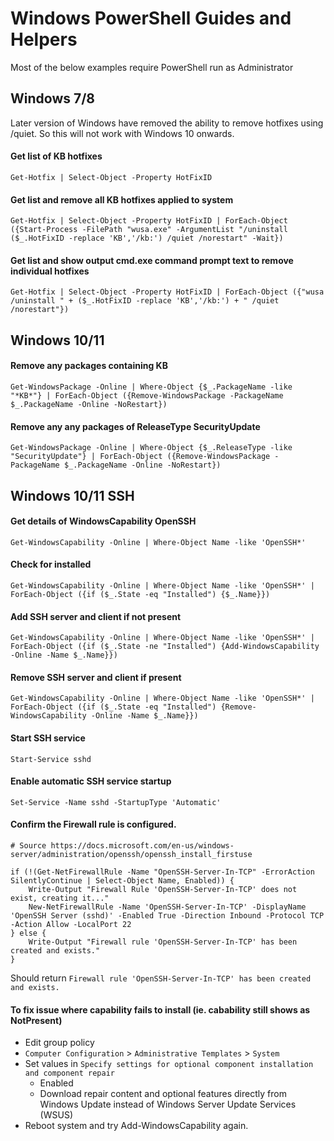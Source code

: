 # Windows PowerShell Guides and Helpers
Most of the below examples require PowerShell run as Administrator

## Windows 7/8
Later version of Windows have removed the ability to remove hotfixes using /quiet. So this will not work with Windows 10 onwards.  
#### Get list of KB hotfixes
`Get-Hotfix | Select-Object -Property HotFixID`  
#### Get list and remove all KB hotfixes applied to system
`Get-Hotfix | Select-Object -Property HotFixID | ForEach-Object ({Start-Process -FilePath "wusa.exe" -ArgumentList "/uninstall ($_.HotFixID -replace 'KB','/kb:') /quiet /norestart" -Wait})`
#### Get list and show output cmd.exe command prompt text to remove individual hotfixes
`Get-Hotfix | Select-Object -Property HotFixID | ForEach-Object ({"wusa /uninstall " + ($_.HotFixID -replace 'KB','/kb:') + " /quiet /norestart"})`

## Windows 10/11
#### Remove any packages containing KB
`Get-WindowsPackage -Online | Where-Object {$_.PackageName -like "*KB*"} | ForEach-Object ({Remove-WindowsPackage -PackageName $_.PackageName -Online -NoRestart})`
#### Remove any any packages of ReleaseType SecurityUpdate
`Get-WindowsPackage -Online | Where-Object {$_.ReleaseType -like "SecurityUpdate"} | ForEach-Object ({Remove-WindowsPackage -PackageName $_.PackageName -Online -NoRestart})`

## Windows 10/11 SSH
#### Get details of WindowsCapability OpenSSH
`Get-WindowsCapability -Online | Where-Object Name -like 'OpenSSH*'`
#### Check for installed
`Get-WindowsCapability -Online | Where-Object Name -like 'OpenSSH*' | ForEach-Object ({if ($_.State -eq "Installed") {$_.Name}})`
#### Add SSH server and client if not present
`Get-WindowsCapability -Online | Where-Object Name -like 'OpenSSH*' | ForEach-Object ({if ($_.State -ne "Installed") {Add-WindowsCapability -Online -Name $_.Name}})`
#### Remove SSH server and client if present
`Get-WindowsCapability -Online | Where-Object Name -like 'OpenSSH*' | ForEach-Object ({if ($_.State -eq "Installed") {Remove-WindowsCapability -Online -Name $_.Name}})`
#### Start SSH service
`Start-Service sshd`
#### Enable automatic SSH service startup
`Set-Service -Name sshd -StartupType 'Automatic'`
#### Confirm the Firewall rule is configured.
```
# Source https://docs.microsoft.com/en-us/windows-server/administration/openssh/openssh_install_firstuse

if (!(Get-NetFirewallRule -Name "OpenSSH-Server-In-TCP" -ErrorAction SilentlyContinue | Select-Object Name, Enabled)) {
    Write-Output "Firewall Rule 'OpenSSH-Server-In-TCP' does not exist, creating it..."
    New-NetFirewallRule -Name 'OpenSSH-Server-In-TCP' -DisplayName 'OpenSSH Server (sshd)' -Enabled True -Direction Inbound -Protocol TCP -Action Allow -LocalPort 22
} else {
    Write-Output "Firewall rule 'OpenSSH-Server-In-TCP' has been created and exists."
}
```
Should return `Firewall rule 'OpenSSH-Server-In-TCP' has been created and exists.`

#### To fix issue where capability fails to install (ie. cabability still shows as NotPresent)
- Edit group policy  
- `Computer Configuration` > `Administrative Templates` > `System`  
- Set values in `Specify settings for optional component installation and component repair`  
   - Enabled
   - Download repair content and optional features directly from Windows Update instead of Windows Server Update Services (WSUS)
- Reboot system and try Add-WindowsCapability again.
